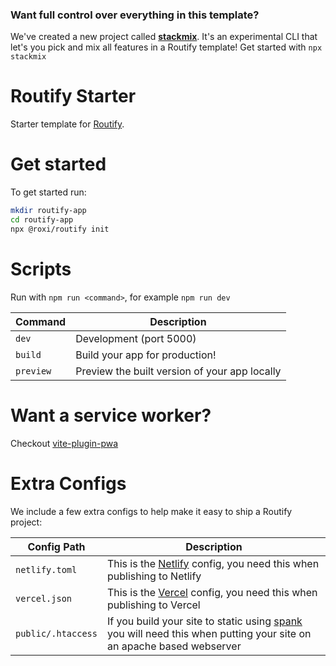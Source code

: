 ### Want full control over everything in this template?
We've created a new project called [**stackmix**](https://github.com/roxiness/stackmix). It's an experimental CLI that let's you pick and mix all features in a Routify template! Get started with `npx stackmix`


# Routify Starter

Starter template for [Routify](https://github.com/roxiness/routify).

# Get started

To get started run:
```sh
mkdir routify-app
cd routify-app
npx @roxi/routify init
```


# Scripts

Run with `npm run <command>`, for example `npm run dev`

| Command   | Description                                   |
|-----------|-----------------------------------------------|
| `dev`     | Development (port 5000)                       |
| `build`   | Build your app for production!                |
| `preview` | Preview the built version of your app locally |

# Want a service worker?
Checkout [vite-plugin-pwa](http://npmjs.org/vite-plugin-pwa)

# Extra Configs
We include a few extra configs to help make it easy to ship a Routify project:

| Config Path        | Description                                                                                                                                                |
|--------------------|------------------------------------------------------------------------------------------------------------------------------------------------------------|
| `netlify.toml`     | This is the [Netlify](https://www.netlify.com/) config, you need this when publishing to Netlify                                                           |
| `vercel.json`      | This is the [Vercel](https://vercel.com/) config, you need this when publishing to Vercel                                                                  |
| `public/.htaccess` | If you build your site to static using [spank](https://www.npmjs.com/package/spank) you will need this when putting your site on an apache based webserver |# gnome-web
